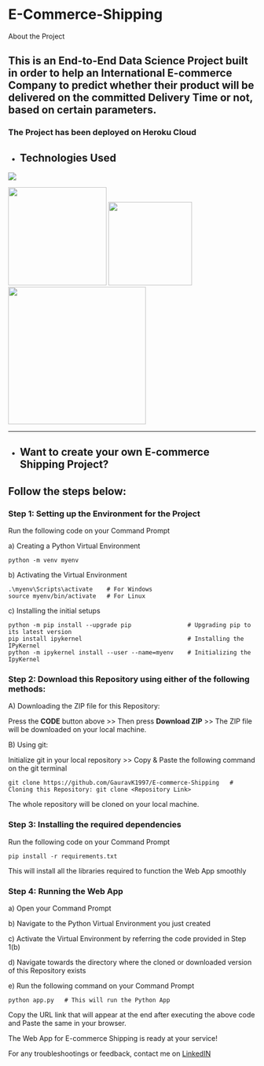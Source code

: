 # E-Commerce-Shipping
About the Project
## This is an End-to-End Data Science Project built in order to help an International E-commerce Company to predict whether their product will be delivered on the committed   Delivery Time or not, based on certain parameters.
### The Project has been deployed on Heroku Cloud
* ## Technologies Used

[<img target="_blank" src="https://forthebadge.com/images/badges/made-with-python.svg">](https://www.python.org/)

[<img target="_blank" src="https://scikit-learn.org/stable/_static/scikit-learn-logo-small.png" width=200>](https://scikit-learn.org/stable/) [<img target="_blank" src="https://flask.palletsprojects.com/en/1.1.x/_images/flask-logo.png" width=170>](https://flask.palletsprojects.com/en/1.1.x/) [<img target="_blank" src="https://number1.co.za/wp-content/uploads/2017/10/gunicorn_logo-300x85.png" width=280>](https://gunicorn.org) 



---

* ## Want to create your own E-commerce Shipping Project?
## Follow the steps below:

### Step 1: Setting up the Environment for the Project

Run the following code on your Command Prompt

a) Creating a Python Virtual Environment
```
python -m venv myenv
```
b) Activating the Virtual Environment
```
.\myenv\Scripts\activate    # For Windows
source myenv/bin/activate   # For Linux
```
c) Installing the initial setups
```
python -m pip install --upgrade pip                # Upgrading pip to its latest version
pip install ipykernel                              # Installing the IPyKernel
python -m ipykernel install --user --name=myenv    # Initializing the IpyKernel
```

### Step 2: Download this Repository using either of the following methods:

A) Downloading the ZIP file for this Repository:

Press the **CODE** button above >> Then press **Download ZIP** >> The ZIP file will be downloaded on your local machine.

B) Using git:

Initialize git in your local repository >> Copy & Paste the following command on the git terminal

```
git clone https://github.com/GauravK1997/E-commerce-Shipping   # Cloning this Repository: git clone <Repository Link>
```

The whole repository will be cloned on your local machine.

### Step 3: Installing the required dependencies

Run the following code on your Command Prompt
```
pip install -r requirements.txt
```
This will install all the libraries required to function the Web App smoothly

### Step 4: Running the Web App

a) Open your Command Prompt

b) Navigate to the Python Virtual Environment you just created

c) Activate the Virtual Environment by referring the code provided in Step 1(b)

d) Navigate towards the directory where the cloned or downloaded version of this Repository exists

e) Run the following command on your Command Prompt

```
python app.py   # This will run the Python App
```
Copy the URL link that will appear at the end after executing the above code and Paste the same in your browser.

The Web App for E-commerce Shipping is ready at your service!

For any troubleshootings or feedback, contact me on [LinkedIN](https://www.linkedin.com/in/jay-guwalani-66763b191/)
